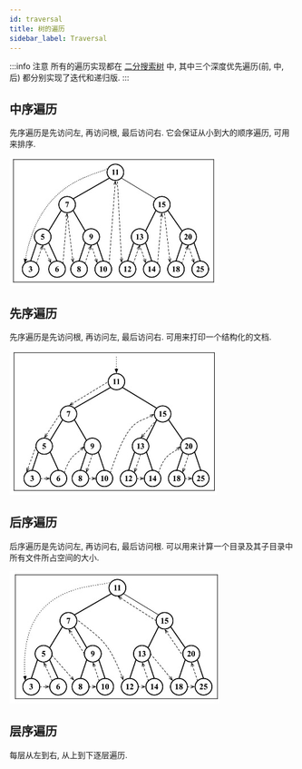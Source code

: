```yaml
---
id: traversal
title: 树的遍历
sidebar_label: Traversal
---
```


:::info 注意
所有的遍历实现都在 [二分搜索树](/data-structure/tree/bst) 中, 其中三个深度优先遍历(前, 中, 后) 都分别实现了迭代和递归版.
:::

## 中序遍历

先序遍历是先访问左, 再访问根, 最后访问右. 它会保证从小到大的顺序遍历, 可用来排序.

![中序遍历](../../static/img/inOrderTraverse.jpg)

## 先序遍历

先序遍历是先访问根, 再访问左, 最后访问右. 可用来打印一个结构化的文档.

![先序遍历](../../static/img/preOrderTraverse.jpg)

## 后序遍历

后序遍历是先访问左, 再访问右, 最后访问根. 可以用来计算一个目录及其子目录中所有文件所占空间的大小.

![后序遍历](../../static/img/postOrderTraverse.jpg)

## 层序遍历

每层从左到右, 从上到下逐层遍历.
